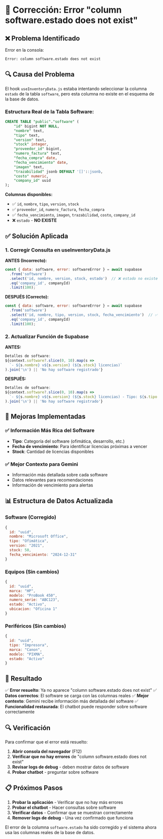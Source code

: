# 🔧 Corrección: Error "column software.estado does not exist"

## ❌ **Problema Identificado**

Error en la consola:
```
Error: column software.estado does not exist
```

## 🔍 **Causa del Problema**

El hook `useInventoryData.js` estaba intentando seleccionar la columna `estado` de la tabla `software`, pero esta columna no existe en el esquema de la base de datos.

### **Estructura Real de la Tabla Software:**
```sql
CREATE TABLE "public"."software" (
    "id" bigint NOT NULL,
    "nombre" text,
    "tipo" text,
    "version" text,
    "stock" integer,
    "proveedor_id" bigint,
    "numero_factura" text,
    "fecha_compra" date,
    "fecha_vencimiento" date,
    "imagen" text,
    "trazabilidad" jsonb DEFAULT '[]'::jsonb,
    "costo" numeric,
    "company_id" uuid
);
```

**Columnas disponibles:**
- ✅ `id`, `nombre`, `tipo`, `version`, `stock`
- ✅ `proveedor_id`, `numero_factura`, `fecha_compra`
- ✅ `fecha_vencimiento`, `imagen`, `trazabilidad`, `costo`, `company_id`
- ❌ `estado` - **NO EXISTE**

## ✅ **Solución Aplicada**

### 1. **Corregir Consulta en useInventoryData.js**

**ANTES (Incorrecto):**
```javascript
const { data: software, error: softwareError } = await supabase
  .from('software')
  .select('id, nombre, version, stock, estado')  // ❌ estado no existe
  .eq('company_id', companyId)
  .limit(100);
```

**DESPUÉS (Correcto):**
```javascript
const { data: software, error: softwareError } = await supabase
  .from('software')
  .select('id, nombre, tipo, version, stock, fecha_vencimiento')  // ✅ columnas reales
  .eq('company_id', companyId)
  .limit(100);
```

### 2. **Actualizar Función de Supabase**

**ANTES:**
```javascript
Detalles de software:
${context.software?.slice(0, 10).map(s => 
  `- ${s.nombre} v${s.version} (${s.stock} licencias)`
).join('\n') || 'No hay software registrado'}
```

**DESPUÉS:**
```javascript
Detalles de software:
${context.software?.slice(0, 10).map(s => 
  `- ${s.nombre} v${s.version} (${s.stock} licencias) - Tipo: ${s.tipo || 'N/A'} - Vence: ${s.fecha_vencimiento || 'N/A'}`
).join('\n') || 'No hay software registrado'}
```

## 🚀 **Mejoras Implementadas**

### ✅ **Información Más Rica del Software**
- **Tipo**: Categoría del software (ofimática, desarrollo, etc.)
- **Fecha de vencimiento**: Para identificar licencias próximas a vencer
- **Stock**: Cantidad de licencias disponibles

### ✅ **Mejor Contexto para Gemini**
- Información más detallada sobre cada software
- Datos relevantes para recomendaciones
- Información de vencimiento para alertas

## 📊 **Estructura de Datos Actualizada**

### **Software (Corregido)**
```javascript
{
  id: "uuid",
  nombre: "Microsoft Office",
  tipo: "Ofimática",
  version: "2021",
  stock: 50,
  fecha_vencimiento: "2024-12-31"
}
```

### **Equipos (Sin cambios)**
```javascript
{
  id: "uuid",
  marca: "HP",
  modelo: "ProBook 450",
  numero_serie: "ABC123",
  estado: "Activo",
  ubicacion: "Oficina 1"
}
```

### **Periféricos (Sin cambios)**
```javascript
{
  id: "uuid",
  tipo: "Impresora",
  marca: "Canon",
  modelo: "PIXMA",
  estado: "Activo"
}
```

## 🎯 **Resultado**

✅ **Error resuelto**: Ya no aparece "column software.estado does not exist"
✅ **Datos correctos**: El software se carga con las columnas reales
✅ **Mejor contexto**: Gemini recibe información más detallada del software
✅ **Funcionalidad restaurada**: El chatbot puede responder sobre software correctamente

## 🔍 **Verificación**

Para confirmar que el error está resuelto:

1. **Abrir consola del navegador** (F12)
2. **Verificar que no hay errores** de "column software.estado does not exist"
3. **Revisar logs de debug** - deben mostrar datos de software
4. **Probar chatbot** - preguntar sobre software

## 📋 **Próximos Pasos**

1. **Probar la aplicación** - Verificar que no hay más errores
2. **Probar el chatbot** - Hacer consultas sobre software
3. **Verificar datos** - Confirmar que se muestran correctamente
4. **Remover logs de debug** - Una vez confirmado que funciona

El error de la columna `software.estado` ha sido corregido y el sistema ahora usa las columnas reales de la base de datos.
